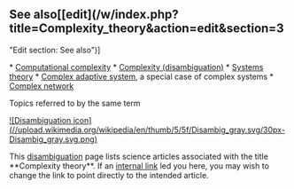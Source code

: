 ## See also[[edit](/w/index.php?title=Complexity\_theory&action=edit&section=3
"Edit section: See also")]

 \* [Computational complexity](/wiki/Computational\_complexity "Computational complexity")
 \* [Complexity (disambiguation)](/wiki/Complexity\_\(disambiguation\) "Complexity \(disambiguation\)")
 \* [Systems theory](/wiki/Systems\_theory "Systems theory")
 \* [Complex adaptive system](/wiki/Complex\_adaptive\_system "Complex adaptive system"), a special case of complex systems
 \* [Complex network](/wiki/Complex\_network "Complex network")

Topics referred to by the same term

[![Disambiguation
icon](//upload.wikimedia.org/wikipedia/en/thumb/5/5f/Disambig\_gray.svg/30px-
Disambig\_gray.svg.png)](/wiki/File:Disambig\_gray.svg)

This [disambiguation](/wiki/Help:Disambiguation "Help:Disambiguation") page
lists science articles associated with the title \*\*Complexity theory\*\*. 
If an [internal
link](https://en.wikipedia.org/w/index.php?title=Special:WhatLinksHere/Complexity\_theory&namespace=0)
led you here, you may wish to change the link to point directly to the
intended article.

